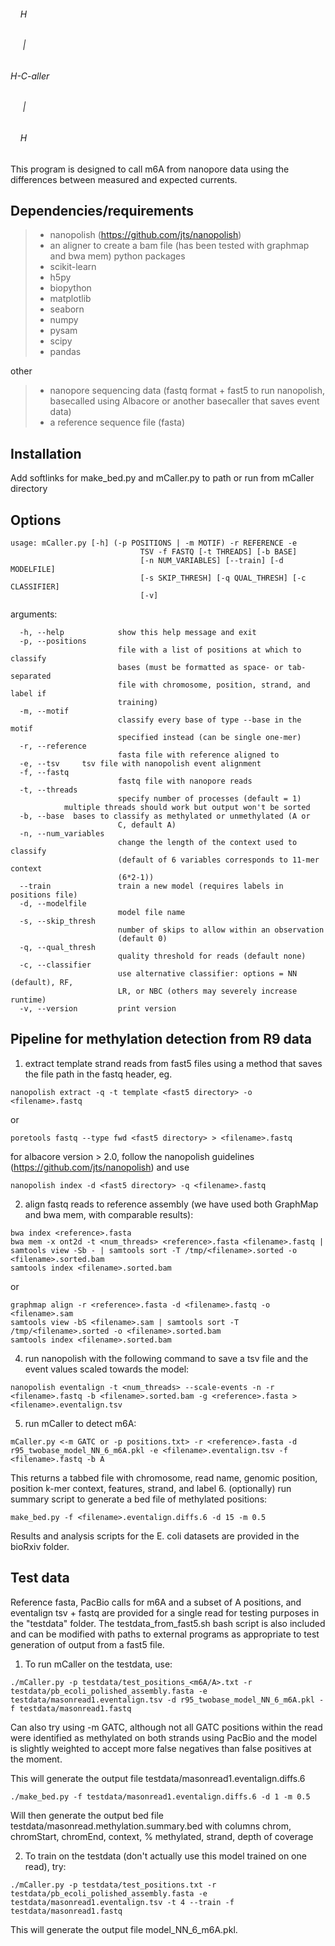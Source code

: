 ###### &nbsp;&nbsp;&nbsp;&nbsp;H  
###### &nbsp;&nbsp;&nbsp;&nbsp;&nbsp;|  
###### H-C-aller  
###### &nbsp;&nbsp;&nbsp;&nbsp;&nbsp;|  
###### &nbsp;&nbsp;&nbsp;&nbsp;H

This program is designed to call m6A from nanopore data using the differences between measured and expected currents.  

## Dependencies/requirements
> - nanopolish (https://github.com/jts/nanopolish)
> - an aligner to create a bam file (has been tested with graphmap and bwa mem)
python packages
> - scikit-learn 
> - h5py
> - biopython 
> - matplotlib
> - seaborn
> - numpy
> - pysam
> - scipy
> - pandas

other
> - nanopore sequencing data (fastq format + fast5 to run nanopolish, basecalled using Albacore or another basecaller that saves event data)
> - a reference sequence file (fasta)

## Installation
Add softlinks for make_bed.py and mCaller.py to path or run from mCaller directory

## Options
```
usage: mCaller.py [-h] (-p POSITIONS | -m MOTIF) -r REFERENCE -e
                             TSV -f FASTQ [-t THREADS] [-b BASE]
                             [-n NUM_VARIABLES] [--train] [-d MODELFILE]
                             [-s SKIP_THRESH] [-q QUAL_THRESH] [-c CLASSIFIER]
                             [-v]
```

arguments:
```
  -h, --help            show this help message and exit
  -p, --positions
                        file with a list of positions at which to classify
                        bases (must be formatted as space- or tab-separated
                        file with chromosome, position, strand, and label if
                        training)
  -m, --motif 
                        classify every base of type --base in the motif
                        specified instead (can be single one-mer)
  -r, --reference 
                        fasta file with reference aligned to
  -e, --tsv     tsv file with nanopolish event alignment
  -f, --fastq 
                        fastq file with nanopore reads
  -t, --threads
                        specify number of processes (default = 1) 
			multiple threads should work but output won't be sorted
  -b, --base  bases to classify as methylated or unmethylated (A or
                        C, default A)
  -n, --num_variables
                        change the length of the context used to classify
                        (default of 6 variables corresponds to 11-mer context
                        (6*2-1))
  --train               train a new model (requires labels in positions file)
  -d, --modelfile 
                        model file name
  -s, --skip_thresh 
                        number of skips to allow within an observation
                        (default 0)
  -q, --qual_thresh
                        quality threshold for reads (default none)
  -c, --classifier 
                        use alternative classifier: options = NN (default), RF,
                        LR, or NBC (others may severely increase runtime)
  -v, --version         print version
```

## Pipeline for methylation detection from R9 data

1. extract template strand reads from fast5 files using a method that saves the file path in the fastq header, eg.
``` 
nanopolish extract -q -t template <fast5 directory> -o <filename>.fastq 
```
   or 
``` 
poretools fastq --type fwd <fast5 directory> > <filename>.fastq 
```
  for albacore version > 2.0, follow the nanopolish guidelines (https://github.com/jts/nanopolish) and use 
```
nanopolish index -d <fast5 directory> -q <filename>.fastq
```
2. align fastq reads to reference assembly (we have used both GraphMap and bwa mem, with comparable results):
``` 
bwa index <reference>.fasta 
bwa mem -x ont2d -t <num_threads> <reference>.fasta <filename>.fastq | samtools view -Sb - | samtools sort -T /tmp/<filename>.sorted -o <filename>.sorted.bam 
samtools index <filename>.sorted.bam 
```
   or 
``` 
graphmap align -r <reference>.fasta -d <filename>.fastq -o <filename>.sam 
samtools view -bS <filename>.sam | samtools sort -T /tmp/<filename>.sorted -o <filename>.sorted.bam 
samtools index <filename>.sorted.bam 
``` 
4. run nanopolish with the following command to save a tsv file and the event values scaled towards the model:
``` 
nanopolish eventalign -t <num_threads> --scale-events -n -r <filename>.fastq -b <filename>.sorted.bam -g <reference>.fasta > <filename>.eventalign.tsv
```
5. run mCaller to detect m6A:
```
mCaller.py <-m GATC or -p positions.txt> -r <reference>.fasta -d r95_twobase_model_NN_6_m6A.pkl -e <filename>.eventalign.tsv -f <filename>.fastq -b A 
```
   This returns a tabbed file with chromosome, read name, genomic position, position k-mer context, features, strand, and label
6. (optionally) run summary script to generate a bed file of methylated positions:
```
make_bed.py -f <filename>.eventalign.diffs.6 -d 15 -m 0.5 
```

Results and analysis scripts for the E. coli datasets are provided in the bioRxiv folder. 

## Test data

Reference fasta, PacBio calls for m6A and a subset of A positions, and eventalign tsv + fastq are provided for a single read for testing purposes in the "testdata" folder. The testdata_from_fast5.sh bash script is also included and can be modified with paths to external programs as appropriate to test generation of output from a fast5 file. 

1. To run mCaller on the testdata, use:
``` 
./mCaller.py -p testdata/test_positions_<m6A/A>.txt -r testdata/pb_ecoli_polished_assembly.fasta -e testdata/masonread1.eventalign.tsv -d r95_twobase_model_NN_6_m6A.pkl -f testdata/masonread1.fastq 
```
   Can also try using -m GATC, although not all GATC positions within the read were identified as methylated on both strands using PacBio and the model is slightly weighted to accept more false negatives than false positives at the moment. 

  This will generate the output file testdata/masonread1.eventalign.diffs.6

``` 
./make_bed.py -f testdata/masonread1.eventalign.diffs.6 -d 1 -m 0.5 
```
  Will then generate the output bed file testdata/masonread.methylation.summary.bed with columns chrom, chromStart, chromEnd, context, % methylated, strand, depth of coverage

2. To train on the testdata (don't actually use this model trained on one read), try:
``` 
./mCaller.py -p testdata/test_positions.txt -r testdata/pb_ecoli_polished_assembly.fasta -e testdata/masonread1.eventalign.tsv -t 4 --train -f testdata/masonread1.fastq
```

  This will generate the output file model_NN_6_m6A.pkl. 
